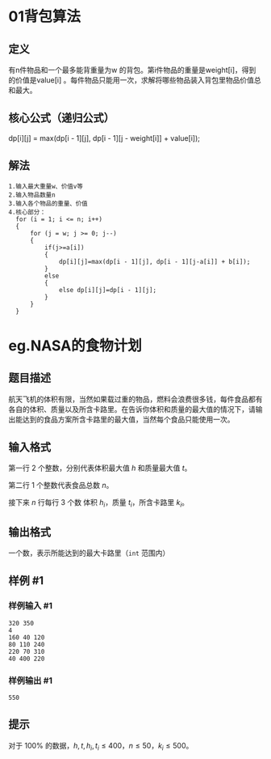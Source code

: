 # 01背包算法
## 定义
有n件物品和一个最多能背重量为w 的背包。第i件物品的重量是weight[i]，得到的价值是value[i] 。每件物品只能用一次，求解将哪些物品装入背包里物品价值总和最大。

## 核心公式（递归公式）
dp[i][j] = max(dp[i - 1][j], dp[i - 1][j - weight[i]] + value[i]);

## 解法
```
1.输入最大重量w、价值v等
2.输入物品数量n
3.输入各个物品的重量、价值
4.核心部分：
  for (i = 1; i <= n; i++)
  {
      for (j = w; j >= 0; j--)
      {
          if(j>=a[i])
          {
              dp[i][j]=max(dp[i - 1][j], dp[i - 1][j-a[i]] + b[i]);
          }
          else
          {
              else dp[i][j]=dp[i - 1][j];
          }
      }
  }

```

# eg.NASA的食物计划

## 题目描述

航天飞机的体积有限，当然如果载过重的物品，燃料会浪费很多钱，每件食品都有各自的体积、质量以及所含卡路里。在告诉你体积和质量的最大值的情况下，请输出能达到的食品方案所含卡路里的最大值，当然每个食品只能使用一次。

## 输入格式

第一行 $2$ 个整数，分别代表体积最大值 $h$ 和质量最大值 $t$。 

第二行 $1$ 个整数代表食品总数 $n$。 

接下来 $n$ 行每行 $3$ 个数 体积 $h_i$，质量 $t_i$，所含卡路里 $k_i$。

## 输出格式

一个数，表示所能达到的最大卡路里（`int` 范围内）

## 样例 #1

### 样例输入 #1

```
320 350
4
160 40 120
80 110 240
220 70 310
40 400 220
```

### 样例输出 #1

```
550
```


## 提示

对于 $100\%$ 的数据，$h,t,h_i,t_i \le 400$，$n \le 50$，$k_i \le 500$。
